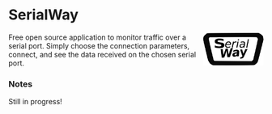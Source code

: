 SerialWay
====

<img align="right" height="64" src="/images/serialway-logo.png"/>
Free open source application to monitor traffic over a serial port. Simply choose the connection parameters, connect, and see the data received on the chosen serial port.



### Notes

Still in progress!
